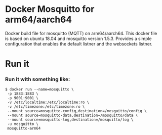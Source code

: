 Docker Mosquitto for arm64/aarch64
====
Docker build file for mosquitto (MQTT) on arm64/aarch64. This docker file is based on
ubuntu 18.04 and mosquitto version 1.5.3. Provides a simple configuration 
that enables the default listner and the websockets listner. 

Run it
====
### Run it with something like:

    $ docker run --name=mosquitto \
     -p 1883:1883 \
     -p 9001:9001 \
     -v /etc/localtime:/etc/localtime:ro \
     -v /etc/timezone:/etc/timezone:ro \
     --mount source=mosquitto-config,destination=/mosquitto/config \
     --mount source=mosquitto-data,destination=/mosquitto/data \
     --mount source=mosquitto-log,destination=/mosquitto/log \
     -u mosquitto \
     mosquitto-arm64
